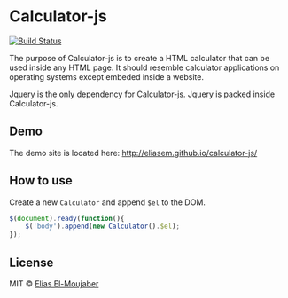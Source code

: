 # Calculator-js #
[![Build Status](https://travis-ci.org/eliasem/calculator-js.svg?branch=master)](https://travis-ci.org/eliasem/calculator-js)

The purpose of Calculator-js is to create a HTML calculator that can be used inside any HTML page. It should resemble 
calculator applications on operating systems except embeded inside a website.

Jquery is the only dependency for Calculator-js. Jquery is packed inside Calculator-js.

## Demo ##
The demo site is located here: http://eliasem.github.io/calculator-js/

## How to use ##

Create a new ```Calculator``` and append ```$el``` to the DOM. 

```javascript
$(document).ready(function(){
	$('body').append(new Calculator().$el);
});
```

## License ##

MIT © [Elias El-Moujaber](https://github.com/eliasem)